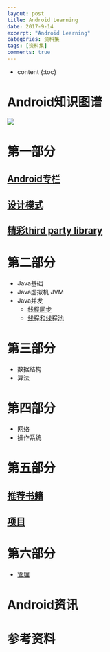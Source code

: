 ```yaml
---
layout: post
title: Android Learning
date: 2017-9-14
excerpt: "Android Learning"
categories: 资料集
tags: [资料集]
comments: true
---
```


* content
{:toc}



# Android知识图谱

![](https://i.imgur.com/vh7yCS5.png)


# 第一部分

## [Android专栏](http://blog.csdn.net/column/details/20452.html)

## [设计模式](http://blog.csdn.net/vivian_king/article/category/7493755)
 
## [精彩third party library](http://vivianking6855.github.io/2017/09/25/Android-ThirdParty-Library/)

# 第二部分

- Java基础
- Java虚拟机 JVM
- Java并发
    - [线程同步](http://vivianking6855.github.io/2017/02/16/Thread-Sync/)
    - [线程和线程池](http://vivianking6855.github.io/2017/02/15/Multi-Thread/)

# 第三部分

- 数据结构
- 算法
    
# 第四部分

- 网络
- 操作系统

# 第五部分

## [推荐书籍](http://vivianking6855.github.io/2018/03/16/Books/)

## [项目](http://vivianking6855.github.io/tag/#Projects-ref)

# 第六部分

- [管理](http://vivianking6855.github.io/tag/#%E7%AE%A1%E7%90%86-ref)

# Android资讯

# 参考资料

